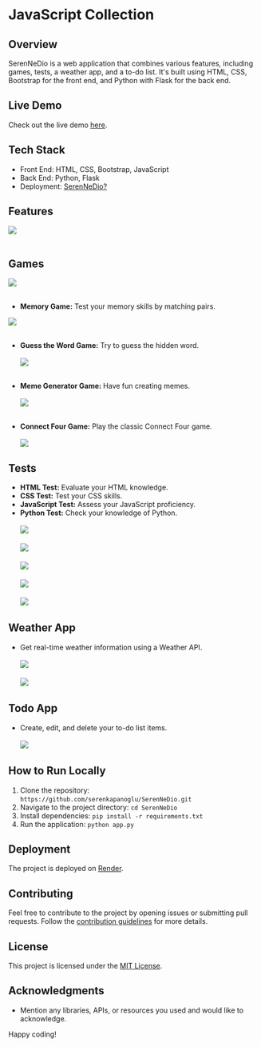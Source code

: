 # JavaScript Collection

## Overview
SerenNeDio is a web application that combines various features, including games, tests, a weather app, and a to-do list. It's built using HTML, CSS, Bootstrap for the front end, and Python with Flask for the back end.

## Live Demo
Check out the live demo [here](https://javascript-collection.onrender.com/).

## Tech Stack
- Front End: HTML, CSS, Bootstrap, JavaScript
- Back End: Python, Flask
- Deployment: [SerenNeDio?](https://render.com/)
## Features
<img src="https://github.com/serenkapanoglu/SerenNeDio/blob/main/images/Screen%20Shot%202024-01-09%20at%201.35.17%20AM.png" />
<br></br>

## Games

<img src="https://github.com/serenkapanoglu/SerenNeDio/blob/main/images/Screen%20Shot%202024-01-09%20at%201.35.28%20AM.png" />
  <br></br>
  
- **Memory Game:** Test your memory skills by matching pairs.
<img src="https://github.com/serenkapanoglu/SerenNeDio/blob/main/images/Screen%20Shot%202024-01-09%20at%201.37.18%20AM.png" />
 <br></br>
 
- **Guess the Word Game:** Try to guess the hidden word.
  <br></br>
  <img src="https://github.com/serenkapanoglu/SerenNeDio/blob/main/images/Screen%20Shot%202024-01-09%20at%201.38.28%20AM.png" />
   <br></br>
    
    
- **Meme Generator Game:** Have fun creating memes.
 <br></br>
  <img src="https://github.com/serenkapanoglu/SerenNeDio/blob/main/images/Screen%20Shot%202024-01-09%20at%201.36.26%20AM.png" />
   <br></br>
   
- **Connect Four Game:** Play the classic Connect Four game.
  <br></br>
  <img src="https://github.com/serenkapanoglu/SerenNeDio/blob/main/images/Screen%20Shot%202024-01-09%20at%201.36.49%20AM.png" />

## Tests
- **HTML Test:** Evaluate your HTML knowledge.
- **CSS Test:** Test your CSS skills.
- **JavaScript Test:** Assess your JavaScript proficiency.
- **Python Test:** Check your knowledge of Python.
  <br></br>
  <img src="https://github.com/serenkapanoglu/SerenNeDio/blob/main/images/Screen%20Shot%202024-01-09%20at%201.38.39%20AM.png" />
   <br></br>
  <img src="https://github.com/serenkapanoglu/SerenNeDio/blob/main/images/Screen%20Shot%202024-01-09%20at%201.38.48%20AM.png" />
   <br></br>
  <img src="https://github.com/serenkapanoglu/SerenNeDio/blob/main/images/Screen%20Shot%202024-01-09%20at%201.38.57%20AM.png" />
   <br></br>
  <img src="https://github.com/serenkapanoglu/SerenNeDio/blob/main/images/Screen%20Shot%202024-01-09%20at%201.39.00%20AM.png" />
   <br></br>
  <img src="https://github.com/serenkapanoglu/SerenNeDio/blob/main/images/Screen%20Shot%202024-01-09%20at%201.39.08%20AM.png" />

## Weather App
- Get real-time weather information using a Weather API.
   <br></br>
   <img src="https://github.com/serenkapanoglu/SerenNeDio/blob/main/images/Screen%20Shot%202024-01-09%20at%201.39.24%20AM.png" />
    <br></br>
   <img src="https://github.com/serenkapanoglu/SerenNeDio/blob/main/images/Screen%20Shot%202024-01-09%20at%201.39.36%20AM.png" />
   


## Todo App
- Create, edit, and delete your to-do list items.
   <br></br>
   <img src="https://github.com/serenkapanoglu/SerenNeDio/blob/main/images/Screen%20Shot%202024-01-09%20at%201.40.22%20AM.png" />



## How to Run Locally
1. Clone the repository: `https://github.com/serenkapanoglu/SerenNeDio.git`
2. Navigate to the project directory: `cd SerenNeDio`
3. Install dependencies: `pip install -r requirements.txt`
4. Run the application: `python app.py`

## Deployment
The project is deployed on [Render](https://render.com/). 

## Contributing
Feel free to contribute to the project by opening issues or submitting pull requests. Follow the [contribution guidelines](CONTRIBUTING.md) for more details.

## License
This project is licensed under the [MIT License](LICENSE).

## Acknowledgments
- Mention any libraries, APIs, or resources you used and would like to acknowledge.

Happy coding!
